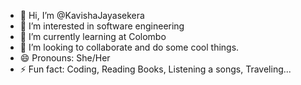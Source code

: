 - 👋 Hi, I’m @KavishaJayasekera
- 👀 I’m interested in software engineering
- 🌱 I’m currently learning at Colombo
- 💞️ I’m looking to collaborate and do some cool things.
- 😄 Pronouns: She/Her
- ⚡ Fun fact: Coding, Reading Books, Listening a songs, Traveling...

<!---
KavishaJayasekera/KavishaJayasekera is a ✨ special ✨ repository because its `README.md` (this file) appears on your GitHub profile.
You can click the Preview link to take a look at your changes.
--->
